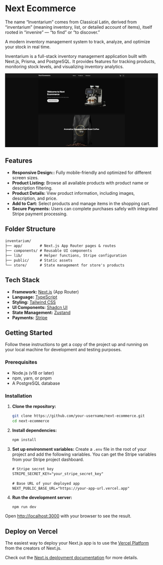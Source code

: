 # Next Ecommerce

The name “Inventarium” comes from Classical Latin, derived from “inventarium” (meaning inventory, list, or detailed account of items), itself rooted in “invenire” — “to find” or “to discover.”

A modern inventory management system to track, analyze, and optimize your stock in real time.

Inventarium is a full-stack inventory management application built with Next.js, Prisma, and PostgreSQL. It provides features for tracking products, monitoring stock levels, and visualizing inventory analytics.

![Next Ecommerce Preview](./public/preview.png)

## Features

- **Responsive Design::** Fully mobile-friendly and optimized for different screen sizes.
- **Product Listing:** Browse all available products with product name or description filtering.
- **Product Details:** View product information, including images, description, and price.
- **Add to Cart:** Select products and manage items in the shopping cart.
- **Secure Payments:** Users can complete purchases safely with integrated Stripe payment processing.

## Folder Structure

```
inventarium/
├── app/        # Next.js App Router pages & routes
├── components/ # Reusable UI components
├── lib/        # Helper functions, Stripe configuration
├── public/     # Static assets
└── store/      # State management for store's products
```

## Tech Stack

- **Framework:** [Next.js](https://nextjs.org/) (App Router)
- **Language:** [TypeScript](https://www.typescriptlang.org/)
- **Styling:** [Tailwind CSS](https://tailwindcss.com/)
- **UI Components:** [Shadcn UI](https://ui.shadcn.com/)
- **State Management:** [Zustand](https://zustand-demo.pmnd.rs/)
- **Payments:** [Stripe](https://stripe.com/)

## Getting Started

Follow these instructions to get a copy of the project up and running on your local machine for development and testing purposes.

### Prerequisites

- Node.js (v18 or later)
- npm, yarn, or pnpm
- A PostgreSQL database

### Installation

1.  **Clone the repository:**

    ```bash
    git clone https://github.com/your-username/next-ecommerce.git
    cd next-ecommerce
    ```

2.  **Install dependencies:**

    ```bash
    npm install
    ```

3.  **Set up environment variables:**
    Create a `.env` file in the root of your project and add the following variables. You can get the Stripe variables from your Stripe project dashboard.

    ```env
    # Stripe secret key
    STRIPE_SECRET_KEY="your_stripe_secret_key"

    # Base URL of your deployed app
    NEXT_PUBLIC_BASE_URL="https://your-app-url.vercel.app"
    ```

4.  **Run the development server:**
    ```bash
    npm run dev
    ```

Open [http://localhost:3000](http://localhost:3000) with your browser to see the result.

## Deploy on Vercel

The easiest way to deploy your Next.js app is to use the [Vercel Platform](https://vercel.com/new?utm_medium=default-template&filter=next.js&utm_source=create-next-app&utm_campaign=create-next-app-readme) from the creators of Next.js.

Check out the [Next.js deployment documentation](https://nextjs.org/docs/app/building-your-application/deploying) for more details.
